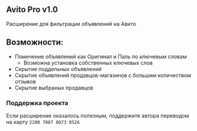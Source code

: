 ## Avito Pro v1.0
Расширение для фильтрации объявлений на Авито
## Возможности:
- Помечение объявлений как Оригинал и Паль по ключевым словам
  - Возможна установка собственных ключевых слов
- Скрытие поддельных объявлений
- Скрытие объявлений продавцов-магазинов с большим количеством отзывов
- Скрытие выбраных продавцов

### Поддержка проекта
Если расширение оказалось полезным, поддержите автора переводом на карту `2200 7007 0973 0526`
